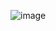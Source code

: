 ![image](https://user-images.githubusercontent.com/67897318/117906661-51e8ec00-b310-11eb-94fd-d007d8675061.png)
